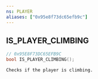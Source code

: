 ```yaml
---
ns: PLAYER
aliases: ["0x95e8f73dc65efb9c"]
---
```

## IS_PLAYER_CLIMBING

```c
// 0x95E8F73DC65EFB9C
bool IS_PLAYER_CLIMBING();
```

```
Checks if the player is climbing.
```
